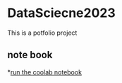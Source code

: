 # DataSciecne2023
This is a potfolio project
## note book
 *[run the coolab notebook](https://colab.research.google.com/drive/1JO7-sBR6MFTlM-EunREEbX3AGE5nEeNq#scrollTo=eTBnURUv8uv5)
